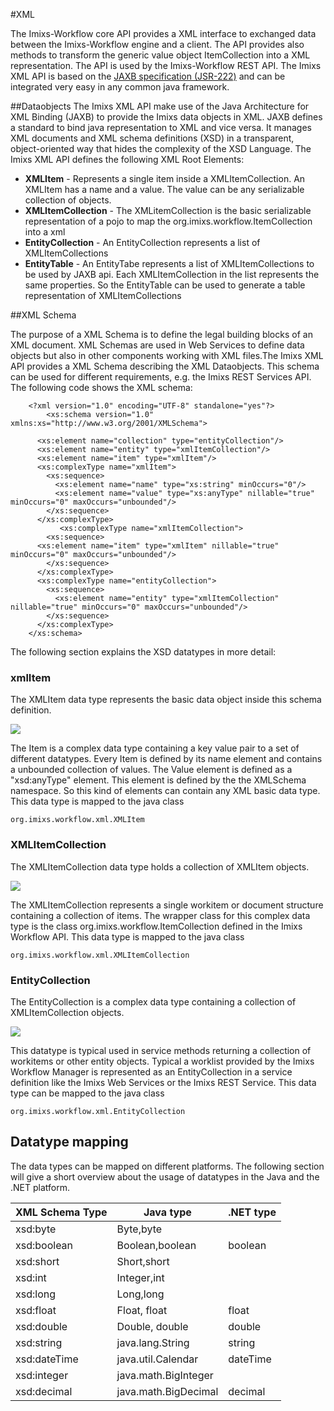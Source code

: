 #XML

The Imixs-Workflow core API provides a XML interface to exchanged data between the Imixs-Workflow engine and a client. The API provides also methods to transform the generic value object ItemCollection into a XML representation. The API is used by the Imixs-Workflow REST API. The Imixs XML API is based on the [JAXB specification (JSR-222)](http://java.sun.com/developer/technicalArticles/WebServices/jaxb/) and can be integrated very easy in any common java framework. 
 
 
##Dataobjects
The Imixs XML API make use of the Java Architecture for XML Binding (JAXB) to provide the Imixs data objects in XML. JAXB defines a standard to bind java representation to XML and vice versa. It manages XML documents and XML schema definitions (XSD) in a transparent, object-oriented way that hides the complexity of the XSD Language. The Imixs XML API defines the following XML Root Elements:
 
  * <strong>XMLItem</strong> - Represents a single item inside a XMLItemCollection. An XMLItem has a name and a
       value. The value can be any serializable collection of objects.
  * <strong>XMLItemCollection</strong> - The XMLitemCollection is the basic serializable representation of a pojo to map
      the org.imixs.workflow.ItemCollection into a xml
  * <strong>EntityCollection</strong> - An EntityCollection represents a list of XMLItemCollections 
  * <strong>EntityTable</strong> -  An EntityTabe represents a list of XMLItemCollections to be used by JAXB api.
      Each XMLItemCollection in the list represents the same properties. So the 
      EntityTable can be used to generate a table representation of XMLItemCollections
  


##XML Schema

The purpose of a XML Schema is to define the legal building blocks of an XML document. XML Schemas are used in Web Services to define data objects but also in other components working with XML files.The Imixs XML API provides a XML Schema describing the XML Dataobjects. This schema can be used for different requirements, e.g. the Imixs REST Services API. The following code shows the XML schema:


       	<?xml version="1.0" encoding="UTF-8" standalone="yes"?>
    	    <xs:schema version="1.0" xmlns:xs="http://www.w3.org/2001/XMLSchema">
	
    	  <xs:element name="collection" type="entityCollection"/>
    	  <xs:element name="entity" type="xmlItemCollection"/>
    	  <xs:element name="item" type="xmlItem"/>
    	  <xs:complexType name="xmlItem">
    	    <xs:sequence>
    	      <xs:element name="name" type="xs:string" minOccurs="0"/>
    	      <xs:element name="value" type="xs:anyType" nillable="true" minOccurs="0" maxOccurs="unbounded"/>
    	    </xs:sequence>
    	  </xs:complexType>
        	   <xs:complexType name="xmlItemCollection">
    	    <xs:sequence>
          <xs:element name="item" type="xmlItem" nillable="true" minOccurs="0" maxOccurs="unbounded"/>
    	    </xs:sequence>
    	  </xs:complexType>
    	  <xs:complexType name="entityCollection">
    	    <xs:sequence>
    	      <xs:element name="entity" type="xmlItemCollection" nillable="true" minOccurs="0" maxOccurs="unbounded"/>
    	    </xs:sequence>
    	  </xs:complexType>
    	</xs:schema>



The following section explains the XSD datatypes in more detail:
 
### xmlItem
The XMLItem data type represents the basic data object inside this schema definition. 

<img src="../../images/xml/xmlitem.png"/>

The Item  is a complex data type containing a key value pair to a set of different datatypes. Every Item is defined by its name element and contains a unbounded collection of values.  The Value element is defined as a "xsd:anyType" element. This element is defined by the the XMLSchema namespace. So this kind of elements can contain any XML basic data type. This data type is mapped to the java class
 
    org.imixs.workflow.xml.XMLItem


### XMLItemCollection

The XMLItemCollection data type holds a collection of XMLItem objects. 

<img src="../../images/xml/xmlitemCollection.png"/>

The XMLItemCollection represents a single workitem or document structure containing a collection of items. The wrapper class for this complex data type is the class org.imixs.workflow.ItemCollection defined in the Imixs Workflow API. This data type is mapped to the java class
 
    org.imixs.workflow.xml.XMLItemCollection
 
### EntityCollection
The EntityCollection is a complex data type containing a collection of XMLItemCollection objects.  

<img src="../../images/xml/entityCollection.png"/>

This datatype is typical used in service methods returning a collection of workitems or other entity objects. Typical a worklist provided by the Imixs Workflow Manager is represented as an EntityCollection in a service definition like the Imixs Web Services or the Imixs REST Service. This data type can be mapped to the java class
 
    org.imixs.workflow.xml.EntityCollection


## Datatype mapping 
The data types can be mapped on different platforms.  The following section will give a short overview about the usage of  datatypes in the Java and the .NET platform.
 

 
| XML Schema Type    | Java type         |.NET type          | 
|--------------------|----------------|------------------|
| xsd:byte           | Byte,byte         |                   | 
| xsd:boolean        | Boolean,boolean   | boolean           | 
| xsd:short          | Short,short       |                   | 
| xsd:int            | Integer,int       |                   | 
| xsd:long           | Long,long         |                   | 
| xsd:float          | Float, float      | float             | 
| xsd:double         | Double, double    | double            | 
| xsd:string         | java.lang.String  | string            | 
| xsd:dateTime       | java.util.Calendar| dateTime          | 
| xsd:integer        | java.math.BigInteger|                 | 
| xsd:decimal        | java.math.BigDecimal| decimal         | 
 
